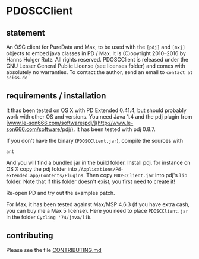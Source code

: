 # PDOSCClient

## statement

An OSC client for PureData and Max, to be used with the `[pdj]` and `[mxj]` objects to embed java classes in PD / Max. It is (C)opyright 2010&ndash;2016 by Hanns Holger Rutz. All rights reserved. PDOSCClient is released under the GNU Lesser General Public License (see licenses folder) and comes with absolutely no warranties. To contact the author, send an email to `contact at sciss.de`

## requirements / installation

It thas been tested on OS X with PD Extended 0.41.4, but should probably work with other OS and versions. You need Java 1.4 and the pdj plugin from [www.le-son666.com/software/pdj/](http://www.le-son666.com/software/pdj/). It has been tested with pdj 0.8.7.

If you don't have the binary (`PDOSCClient.jar`), compile the sources with

    ant

And you will find a bundled jar in the build folder. Install pdj, for instance on OS X copy the pdj folder into `/Applications/Pd-extended.app/Contents/Plugins`. Then copy `PDOSCClient.jar` into pdj's `lib` folder. Note that if this folder doesn't exist, you first need to create it!

Re-open PD and try out the examples patch.

For Max, it has been tested against Max/MSP 4.6.3 (if you have extra cash, you can buy me a Max 5 license). Here you need to place `PDOSCClient.jar` in the folder
`Cycling '74/java/lib`.

## contributing

Please see the file [CONTRIBUTING.md](CONTRIBUTING.md)

